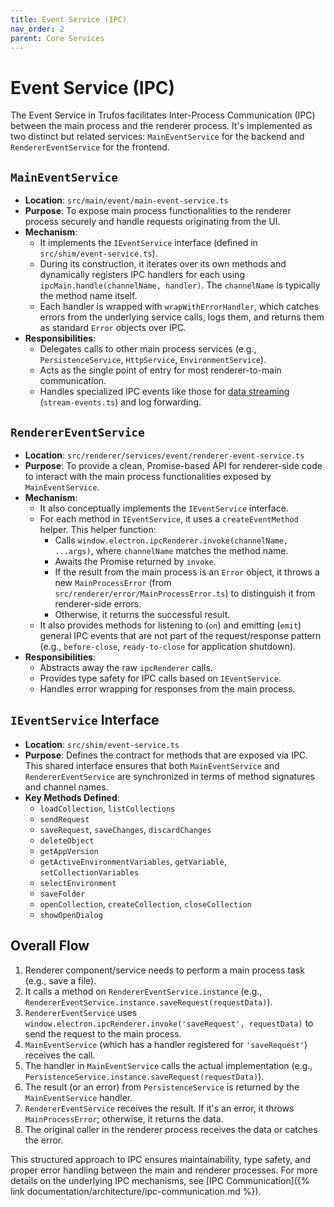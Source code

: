 ```yaml
---
title: Event Service (IPC)
nav_order: 2
parent: Core Services
---
```


# Event Service (IPC)

The Event Service in Trufos facilitates Inter-Process Communication (IPC) between the main process and the renderer process. It's implemented as two distinct but related services: `MainEventService` for the backend and `RendererEventService` for the frontend.

## `MainEventService`

*   **Location**: `src/main/event/main-event-service.ts`
*   **Purpose**: To expose main process functionalities to the renderer process securely and handle requests originating from the UI.
*   **Mechanism**:
    *   It implements the `IEventService` interface (defined in `src/shim/event-service.ts`).
    *   During its construction, it iterates over its own methods and dynamically registers IPC handlers for each using `ipcMain.handle(channelName, handler)`. The `channelName` is typically the method name itself.
    *   Each handler is wrapped with `wrapWithErrorHandler`, which catches errors from the underlying service calls, logs them, and returns them as standard `Error` objects over IPC.
*   **Responsibilities**:
    *   Delegates calls to other main process services (e.g., `PersistenceService`, `HttpService`, `EnvironmentService`).
    *   Acts as the single point of entry for most renderer-to-main communication.
    *   Handles specialized IPC events like those for [data streaming](./ipc-communication.md#streaming-data-ipc-push-stream) (`stream-events.ts`) and log forwarding.

## `RendererEventService`

*   **Location**: `src/renderer/services/event/renderer-event-service.ts`
*   **Purpose**: To provide a clean, Promise-based API for renderer-side code to interact with the main process functionalities exposed by `MainEventService`.
*   **Mechanism**:
    *   It also conceptually implements the `IEventService` interface.
    *   For each method in `IEventService`, it uses a `createEventMethod` helper. This helper function:
        *   Calls `window.electron.ipcRenderer.invoke(channelName, ...args)`, where `channelName` matches the method name.
        *   Awaits the Promise returned by `invoke`.
        *   If the result from the main process is an `Error` object, it throws a new `MainProcessError` (from `src/renderer/error/MainProcessError.ts`) to distinguish it from renderer-side errors.
        *   Otherwise, it returns the successful result.
    *   It also provides methods for listening to (`on`) and emitting (`emit`) general IPC events that are not part of the request/response pattern (e.g., `before-close`, `ready-to-close` for application shutdown).
*   **Responsibilities**:
    *   Abstracts away the raw `ipcRenderer` calls.
    *   Provides type safety for IPC calls based on `IEventService`.
    *   Handles error wrapping for responses from the main process.

## `IEventService` Interface

*   **Location**: `src/shim/event-service.ts`
*   **Purpose**: Defines the contract for methods that are exposed via IPC. This shared interface ensures that both `MainEventService` and `RendererEventService` are synchronized in terms of method signatures and channel names.
*   **Key Methods Defined**:
    *   `loadCollection`, `listCollections`
    *   `sendRequest`
    *   `saveRequest`, `saveChanges`, `discardChanges`
    *   `deleteObject`
    *   `getAppVersion`
    *   `getActiveEnvironmentVariables`, `getVariable`, `setCollectionVariables`
    *   `selectEnvironment`
    *   `saveFolder`
    *   `openCollection`, `createCollection`, `closeCollection`
    *   `showOpenDialog`

## Overall Flow

1.  Renderer component/service needs to perform a main process task (e.g., save a file).
2.  It calls a method on `RendererEventService.instance` (e.g., `RendererEventService.instance.saveRequest(requestData)`).
3.  `RendererEventService` uses `window.electron.ipcRenderer.invoke('saveRequest', requestData)` to send the request to the main process.
4.  `MainEventService` (which has a handler registered for `'saveRequest'`) receives the call.
5.  The handler in `MainEventService` calls the actual implementation (e.g., `PersistenceService.instance.saveRequest(requestData)`).
6.  The result (or an error) from `PersistenceService` is returned by the `MainEventService` handler.
7.  `RendererEventService` receives the result. If it's an error, it throws `MainProcessError`; otherwise, it returns the data.
8.  The original caller in the renderer process receives the data or catches the error.

This structured approach to IPC ensures maintainability, type safety, and proper error handling between the main and renderer processes.
For more details on the underlying IPC mechanisms, see [IPC Communication]({% link documentation/architecture/ipc-communication.md %}). 